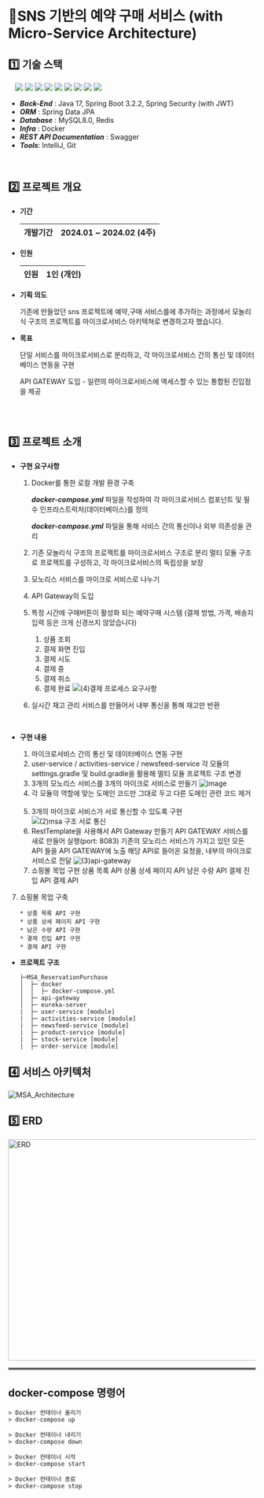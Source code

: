 # 📌SNS 기반의 예약 구매 서비스 (with Micro-Service Architecture)

## :one: 기술 스택

   &emsp;<img  src="https://img.shields.io/badge/java 17-007396?style=flat-square&logo=java&logoColor=white"> <img  src="https://img.shields.io/badge/springboot 3.2.2-6DB33F?style=flat-square&logo=springboot&logoColor=white">
   <img  src="https://img.shields.io/badge/Spring Data JPA-20C997?style=flat-square&logo=Spring Data JPA&logoColor=white">
   <img src="https://img.shields.io/badge/Docker-2496ED?style=flat-square&logo=Docker&logoColor=white"/>
   <img src="https://img.shields.io/badge/MySQL-4479A1?style=flat-square&logo=MySQL&logoColor=white"/>
   <img  src="https://img.shields.io/badge/redis-CC0000?style=flat-square&logo=redis&logoColor=white">
   <img  src="https://img.shields.io/badge/git-F05032?style=flat-square&logo=git&logoColor=white">
   <img  src="https://img.shields.io/badge/swagger-85EA2D?style=flat-square&logo=Swagger&logoColor=black">
   <img  src="https://img.shields.io/badge/Intellij-000000?style=flat-square&logo=Intellij IDEA&logoColor=white">


* ***Back-End*** : Java 17, Spring Boot 3.2.2, Spring Security (with JWT)  
* ***ORM***  : Spring Data JPA  
* ***Database*** : MySQL8.0, Redis  
* ***Infra*** : Docker  
* ***REST API Documentation***  : Swagger  
* ***Tools***: IntelliJ, Git
<br>

## :two: 프로젝트 개요

 * **기간**
   
    | 개발기간 | 2024.01 ~ 2024.02 (4주) |
    |---------|-------------------------|

* **인원**
  
    | 인원 | 1인 (개인) |
    |---------|-------------------------|

* **기획 의도**

  기존에 만들었던 sns 프로젝트에 예약,구매 서비스를에 추가하는 과정에서 모놀리식 구조의 프로젝트를 마이크로서비스 아키텍쳐로 변경하고자 했습니다. 

* **목표**
  
  단일 서비스를 마이크로서비스로 분리하고, 각 마이크로서비스 간의 통신 및 데이터베이스 연동을 구현
  
  API GATEWAY 도입 - 일련의 마이크로서비스에 액세스할 수 있는 통합된 진입점을 제공
<br>
<br>

## :three: 프로젝트 소개
* **구현 요구사항**
  
  1. Docker를 통한 로컬 개발 환경 구축
     
     ***docker-compose.yml*** 파일을 작성하여 각 마이크로서비스 컴포넌트 및 필수 인프라스트럭처(데이터베이스)를 정의
     
     ***docker-compose.yml*** 파일을 통해 서비스 간의 통신이나 외부 의존성을 관리

  2. 기존 모놀리식 구조의 프로젝트를 마이크로서비스 구조로 분리
        멀티 모듈 구조로 프로젝트를 구성하고, 각 마이크로서비스의 독립성을 보장

  3. 모노리스 서비스를 마이크로 서비스로 나누기
  4. API Gateway의 도입
  5. 특정 시간에 구매버튼이 활성화 되는 예약구매 시스템 (결제 방법, 가격, 배송지 입력 등은 크게 신경쓰지 않았습니다)
 
     1. 상품 조회
      2. 결제 화면 진입
      3. 결제 시도
      4. 결제 중
      5. 결제 취소
      6. 결제 완료 
     ![(4)결제 프로세스 요구사항](https://github.com/HUFSjlee/MSA-reservation-purchase-rest-api/assets/67497759/84406405-a39b-4bbe-97b9-44a9ac0cfe81)

   6. 실시간 재고 관리 서비스를 만들어서 내부 통신을 통해 재고만 반환
<br>

  
* **구현 내용**  
  
  1. 마이크로서비스 간의 통신 및 데이터베이스 연동 구현
  2. user-service / activities-service / newsfeed-service 각 모듈의 settings.gradle 및 build.gradle을 활용해 멀티 모듈 프로젝트 구조 변경
  3. 3개의 모노리스 서비스를 3개의 마이크로 서비스로 만들기
     ![image](https://github.com/HUFSjlee/MSA-reservation-purchase-rest-api/assets/67497759/cbf338d8-fc4d-4057-bc6d-679833a00f07)
  4. 각 모듈의 역할에 맞는 도메인 코드만 그대로 두고 다른 도메인 관련 코드 제거
  <br>
  
  5. 3개의 마이크로 서비스가 서로 통신할 수 있도록 구현
     ![(2)msa 구조 서로 통신](https://github.com/HUFSjlee/MSA-reservation-purchase-rest-api/assets/67497759/f43d7a74-86ad-4b37-8ba9-ad06eab20b54)
  6. RestTemplate을 사용해서 API Gateway 만들기
        API GATEWAY 서비스를 새로 만들어 실행(port: 8083)
        기존의 모노리스 서비스가 가지고 있던 모든 API 들을 API GATEWAY에 노출
        해당 API로 들어온 요청을, 내부의 마이크로 서비스로 전달
     ![(3)api-gateway](https://github.com/HUFSjlee/MSA-reservation-purchase-rest-api/assets/67497759/4962b8d5-f3af-4ebc-bfce-6f3ed4de5f69)
  7. 쇼핑몰 목업 구현
     상품 목록 API
     상품 상세 페이지 API
     남은 수량 API 
     결제 진입 API
     결제 API



 7. 쇼핑몰 목업 구축
    
		* 상품 목록 API 구현
		* 상품 상세 페이지 API 구현
		* 남은 수량 API 구현
		* 결제 진입 API 구현
		* 결제 API 구현

  
  
   

* **프로젝트 구조**

   ```
   ├─MSA_ReservationPurchase
   │  ├─ docker  
   │  │  ├─ docker-compose.yml  
   │  ├─ api-gateway  
   │  ├─ eureka-server  
   |  ├─ user-service [module]  
   |  ├─ activities-service [module]  
   |  ├─ newsfeed-service [module]  
   |  ├─ product-service [module]  
   |  ├─ stock-service [module]  
   |  ├─ order-service [module]
   ```


## :four: 서비스 아키텍처
![MSA_Architecture](https://github.com/HUFSjlee/MSA-reservation-purchase-rest-api/assets/67497759/42670ada-46f0-46c1-afac-fbc664f33d20)

## :five: ERD
<img src="https://github.com/HUFSjlee/MSA-reservation-purchase-rest-api/assets/67497759/d81a483f-d211-4c4d-b0a7-feedf7a51397" alt="ERD" width="850" height="450">
<hr style="border: 2px solid grey;">

## docker-compose 명령어
```
> Docker 컨테이너 올리기 
> docker-compose up

> Docker 컨테이너 내리기 
> docker-compose down

> Docker 컨테이너 시작
> docker-compose start

> Docker 컨테이너 종료
> docker-compose stop
```

